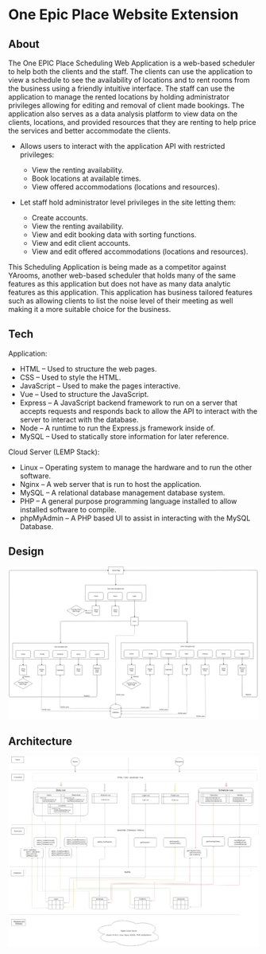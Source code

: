 # One Epic Place Website Extension

## About ##
The One EPIC Place Scheduling Web Application is a web-based scheduler to help both the clients and the staff. 
The clients can use the application to view a schedule to see the availability of locations and to rent rooms from the business using a friendly intuitive interface.
The staff can use the application to manage the rented locations by holding administrator privileges allowing for editing and removal of client made bookings. The application also serves as a data analysis platform to view data on the clients, locations, and provided resources that they are renting to help price the services and better accommodate the clients.

  - Allows users to interact with the application API with restricted privileges:
    -	View the renting availability.
    -	Book locations at available times.
    -	View offered accommodations (locations and resources).

  -	Let staff hold administrator level privileges in the site letting them:
    -	Create accounts.
    -	View the renting availability.
    -	View and edit booking data with sorting functions.
    -	View and edit client accounts.
    -	View and edit offered accommodations (locations and resources).

This Scheduling Application is being made as a competitor against YArooms, another web-based scheduler that holds many of the same features as this application but does not have as many data analytic features as this application.
This application has business tailored features such as allowing clients to list the noise level of their meeting as well making it a more suitable choice for the business.

## Tech ##

Application:
- HTML – Used to structure the web pages.
-	CSS – Used to style the HTML.
-	JavaScript – Used to make the pages interactive.
-	Vue – Used to structure the JavaScript.
-	Express – A JavaScript backend framework to run on a server that accepts requests and responds back to allow the API to interact with the server to interact with the database.
-	Node – A runtime to run the Express.js framework inside of.
-	MySQL – Used to statically store information for later reference.

Cloud Server (LEMP Stack):
-	Linux – Operating system to manage the hardware and to run the other software.
-	Nginx – A web server that is run to host the application.
-	MySQL – A relational database management database system.
-	PHP – A general purpose programming language installed to allow installed software to compile.
-	phpMyAdmin – A PHP based UI to assist in interacting with the MySQL Database.

## Design ##

![alt text](./git/Design.png)


## Architecture ##

![alt text](./git/Architecture.png)
